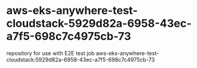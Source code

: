# aws-eks-anywhere-test-cloudstack-5929d82a-6958-43ec-a7f5-698c7c4975cb-73
repository for use with E2E test job aws-eks-anywhere-test-cloudstack:5929d82a-6958-43ec-a7f5-698c7c4975cb-73

